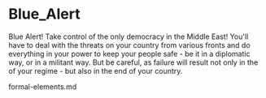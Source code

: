 # Blue_Alert
Blue Alert! Take control of the only democracy in the Middle East! You'll have to deal with the threats on your country from various fronts and do everything in your power to keep your people safe - be it in a diplomatic way, or in a militant way. But be careful, as failure will result not only in the of your regime - but also in the end of your country. 

formal-elements.md
